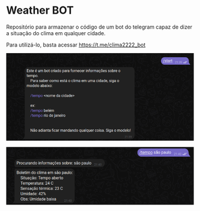 # Weather BOT

Repositório para armazenar o código de um bot do telegram capaz de dizer a situação do clima em qualquer cidade.

Para utilizá-lo, basta acessar https://t.me/clima2222_bot

![início](https://github.com/felipe-gandra/Weather-bot/blob/main/imagens/inicio.png)

![Funcionando](https://github.com/felipe-gandra/Weather-bot/blob/main/imagens/sp.png)